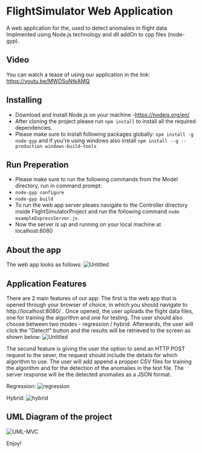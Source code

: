 # FlightSimulator Web Application

A web application for the, used to detect anomalies in flight data  <br/>
Implmented using Node.js technology and dll addOn to cpp files (node-gyp).

## Video
You can watch a tease of using our application in the link: 
https://youtu.be/MWDSuNtkAMQ

## Installing 
* Download and install Node.js on your machine -https://nodejs.org/en/
* After cloning the project please run `npm install` to install all the required dependencies.
* Please make sure to install following packages globally: `npm install -g node-gyp` and if you're using windows also install `npm install --g --production windows-build-tools`

## Run Preperation
* Please make sure to run the following commands from the Model directory, run in command prompt:
* `node-gyp configure`
* `node-gyp build`
* To run the web app server pleaes navigate to the Controller directory inside FlightSimulatorProject and run the following command `node exampleExpressServer.js`.
* Now the server is up and running on your local machine at localhost:8080

## About the app
The web app looks as follows:
![Untitled](https://user-images.githubusercontent.com/72696075/120071910-e639a980-c099-11eb-9868-8246c4d283f8.png)

## Application Features
There are 2 main features of our app:
The first is the web app that is opened through your browser of choice, in which you should navigate to http://localhost:8080/ .
Once opened, the user uploads the flight data files, one for training the algorithm and one for testing. The user should also choose between two modes - regression / hybrid.
Afterwards, the user will click the "Detect!" button and the results will be retrieved to the screen as shown below:
![Untitled](https://user-images.githubusercontent.com/72696075/120071226-f3a16480-c096-11eb-8596-9b2e40461344.png)

The second feature is giving the user the option to send an HTTP POST request to the sever, the request should include the details for which algorithm to use.
The user will add append a propper CSV files for training the algorithm and for the detection of the anomalies in the test file. The server response will be the detected anomalies as a JSON format.

Regression:
![regression](https://user-images.githubusercontent.com/72696075/120071503-6bbc5a00-c098-11eb-9615-1d7d3ecf720c.jpg)

Hybrid:
![hybrid](https://user-images.githubusercontent.com/72696075/120071511-72e36800-c098-11eb-9fba-0e8e250f798c.jpg)


## UML Diagram of the project

![UML-MVC](https://user-images.githubusercontent.com/72696075/120071289-44b15880-c097-11eb-8866-3d5d323a99fe.png)


Enjoy!
